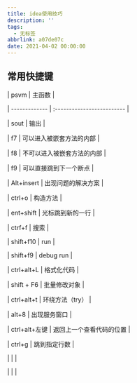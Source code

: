 ```yaml
---
title: idea使用技巧
description: ''
tags:
  - 无标签
abbrlink: a07de07c
date: 2021-04-02 00:00:00
---
```



## 常用快捷键



<!-- more -->



| psvm          | 主函数                     |

| ------------- | :------------------------- |

| sout          | 输出                       |

| f7            | 可以进入被嵌套方法的内部   |

| f8            | 不可以进入被嵌套方法的内部 |

| f9            | 可以直接跳到下一个断点     |

| Alt+insert    | 出现问题的解决方案         |

| ctrl+o        | 构造方法                   |

| ent+shift     | 光标跳到新的一行           |

| ctrf+f        | 搜索                       |

| shift+f10     | run                        |

| shift+f9      | debug run                  |

| ctrl+alt+L    | 格式化代码                 |

| shift + F6    | 批量修改对象               |

| ctrl+alt+t    | 环绕方法（try）            |

| alt+8         | 出现服务窗口               |

| ctrl+alt+左键 | 返回上一个查看代码的位置   |

| ctrl+g        | 跳到指定行数               |

|               |                            |

|               |                            |